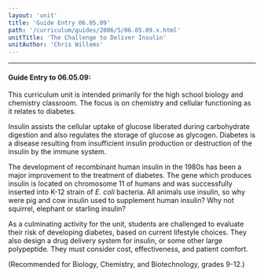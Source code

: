```yaml
---
layout: 'unit'
title: 'Guide Entry 06.05.09'
path: '/curriculum/guides/2006/5/06.05.09.x.html'
unitTitle: 'The Challenge to Deliver Insulin'
unitAuthor: 'Chris Willems'
---
```


<body>
<hr/>
 <h4>
  Guide Entry to 06.05.09:
 </h4>
 <p>
  This curriculum unit is intended primarily for the high school biology and chemistry classroom. The focus is on chemistry and cellular functioning as it relates to diabetes.
 </p>
<p>
  Insulin assists the cellular uptake of glucose liberated during carbohydrate digestion and also regulates the storage of glucose as glycogen. Diabetes is a disease resulting from insufficient insulin production or destruction of the insulin by the immune system.
 </p>
<p>
  The development of recombinant human insulin in the 1980s has been a major improvement to the treatment of diabetes. The gene which produces insulin is located on chromosome 11 of humans and was successfully inserted into K-12 strain of
  <i>
   E. coli
  </i>
  bacteria. All animals use insulin, so why were pig and cow insulin used to supplement human insulin? Why not squirrel, elephant or starling insulin?
 </p>
<p>
  As a culminating activity for the unit, students are challenged to evaluate their risk of developing diabetes, based on current lifestyle choices. They also design a drug delivery system for insulin, or some other large polypeptide. They must consider cost, effectiveness, and patient comfort.
 </p>
<p>
  (Recommended for Biology, Chemistry, and Biotechnology, grades 9-12.)
 </p>

</body>
